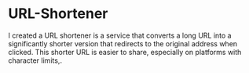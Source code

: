 # URL-Shortener
I created a URL shortener is a service that converts a long URL into a significantly shorter version that redirects to the original address when clicked. This shorter URL is easier to share, especially on platforms with character limits,.
